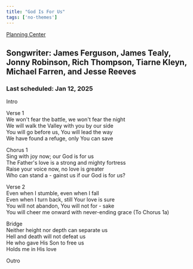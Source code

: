 ```yaml
---
title: "God Is For Us"
tags: ['no-themes']
---
```


[Planning Center](https://services.planningcenteronline.com/songs/21109857)

## Songwriter: James Ferguson, James Tealy, Jonny Robinson, Rich Thompson, Tiarne Kleyn, Michael Farren, and Jesse Reeves
### Last scheduled: Jan 12, 2025          

Intro  
  
Verse 1  
We won't fear the battle, we won't fear the night  
We will walk the Valley with you by our side  
You will go before us, You will lead the way  
We have found a refuge, only You can save  
  
Chorus 1  
Sing with joy now; our God is for us  
The Father's love is a strong and mighty fortress  
Raise your voice now, no love is greater  
Who can stand a - gainst us if our God is for us?  
  
Verse 2  
Even when I stumble, even when I fall  
Even when I turn back, still Your love is sure  
You will not abandon, You will not for - sake  
You will cheer me onward with never-ending grace (To Chorus 1a)  
  
Bridge  
Neither height nor depth can separate us  
Hell and death will not defeat us  
He who gave His Son to free us  
Holds me in His love  
  
Outro  


